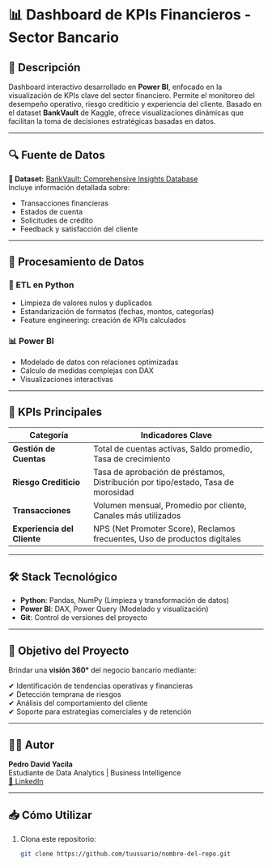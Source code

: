# 📊 Dashboard de KPIs Financieros - Sector Bancario

## 🌟 Descripción

Dashboard interactivo desarrollado en **Power BI**, enfocado en la visualización de KPIs clave del sector financiero. Permite el monitoreo del desempeño operativo, riesgo crediticio y experiencia del cliente. Basado en el dataset **BankVault** de Kaggle, ofrece visualizaciones dinámicas que facilitan la toma de decisiones estratégicas basadas en datos.

---

## 🔍 Fuente de Datos

**📂 Dataset:** [BankVault: Comprehensive Insights Database](https://www.kaggle.com/)  
Incluye información detallada sobre:

- Transacciones financieras  
- Estados de cuenta  
- Solicitudes de crédito  
- Feedback y satisfacción del cliente  

---

## 🧹 Procesamiento de Datos

### 🔧 ETL en Python
- Limpieza de valores nulos y duplicados  
- Estandarización de formatos (fechas, montos, categorías)  
- Feature engineering: creación de KPIs calculados  

### 📊 Power BI
- Modelado de datos con relaciones optimizadas  
- Cálculo de medidas complejas con DAX  
- Visualizaciones interactivas  

---

## 📌 KPIs Principales

| Categoría            | Indicadores Clave                                                                 |
|----------------------|------------------------------------------------------------------------------------|
| **Gestión de Cuentas**   | Total de cuentas activas, Saldo promedio, Tasa de crecimiento                     |
| **Riesgo Crediticio**    | Tasa de aprobación de préstamos, Distribución por tipo/estado, Tasa de morosidad |
| **Transacciones**        | Volumen mensual, Promedio por cliente, Canales más utilizados                    |
| **Experiencia del Cliente** | NPS (Net Promoter Score), Reclamos frecuentes, Uso de productos digitales         |

---

## 🛠 Stack Tecnológico

- **Python**: Pandas, NumPy (Limpieza y transformación de datos)  
- **Power BI**: DAX, Power Query (Modelado y visualización)  
- **Git**: Control de versiones del proyecto  

---

## 🎯 Objetivo del Proyecto

Brindar una **visión 360°** del negocio bancario mediante:

✔ Identificación de tendencias operativas y financieras  
✔ Detección temprana de riesgos  
✔ Análisis del comportamiento del cliente  
✔ Soporte para estrategias comerciales y de retención  

---

## 👨‍💻 Autor

**Pedro David Yacila**  
Estudiante de Data Analytics | Business Intelligence  
[🔗 LinkedIn](https://www.linkedin.com/)  

---

## 📥 Cómo Utilizar

1. Clona este repositorio:  
   ```bash
   git clone https://github.com/tuusuario/nombre-del-repo.git

